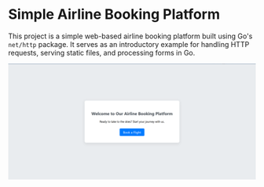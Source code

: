 # Simple Airline Booking Platform

This project is a simple web-based airline booking platform built using Go's `net/http` package. It serves as an introductory example for handling HTTP requests, serving static files, and processing forms in Go.

![Project Overview](https://github.com/dhyey2209/Airline-Booking-Web-Server/blob/main/images/html%20.png)
